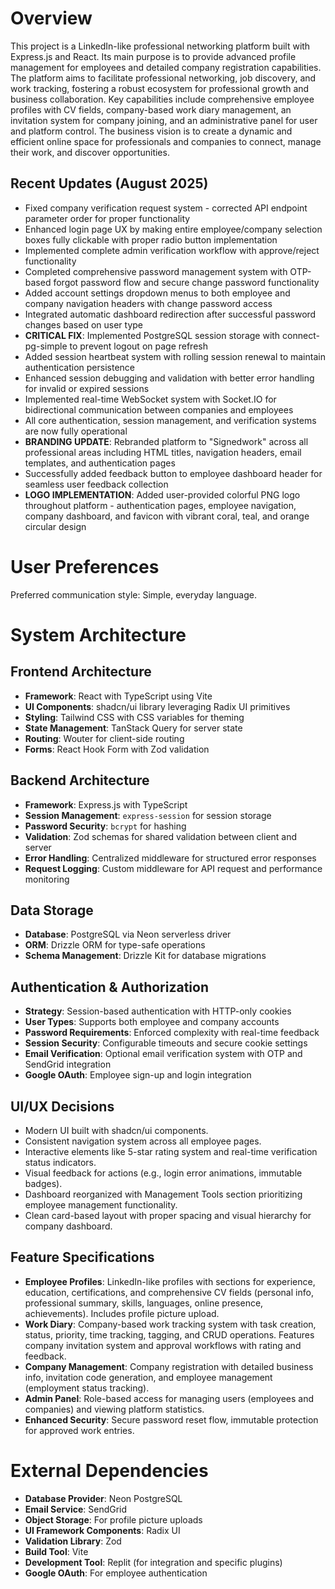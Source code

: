 # Overview

This project is a LinkedIn-like professional networking platform built with Express.js and React. Its main purpose is to provide advanced profile management for employees and detailed company registration capabilities. The platform aims to facilitate professional networking, job discovery, and work tracking, fostering a robust ecosystem for professional growth and business collaboration. Key capabilities include comprehensive employee profiles with CV fields, company-based work diary management, an invitation system for company joining, and an administrative panel for user and platform control. The business vision is to create a dynamic and efficient online space for professionals and companies to connect, manage their work, and discover opportunities.

## Recent Updates (August 2025)
- Fixed company verification request system - corrected API endpoint parameter order for proper functionality
- Enhanced login page UX by making entire employee/company selection boxes fully clickable with proper radio button implementation
- Implemented complete admin verification workflow with approve/reject functionality
- Completed comprehensive password management system with OTP-based forgot password flow and secure change password functionality
- Added account settings dropdown menus to both employee and company navigation headers with change password access
- Integrated automatic dashboard redirection after successful password changes based on user type
- **CRITICAL FIX**: Implemented PostgreSQL session storage with connect-pg-simple to prevent logout on page refresh
- Added session heartbeat system with rolling session renewal to maintain authentication persistence
- Enhanced session debugging and validation with better error handling for invalid or expired sessions
- Implemented real-time WebSocket system with Socket.IO for bidirectional communication between companies and employees
- All core authentication, session management, and verification systems are now fully operational
- **BRANDING UPDATE**: Rebranded platform to "Signedwork" across all professional areas including HTML titles, navigation headers, email templates, and authentication pages
- Successfully added feedback button to employee dashboard header for seamless user feedback collection
- **LOGO IMPLEMENTATION**: Added user-provided colorful PNG logo throughout platform - authentication pages, employee navigation, company dashboard, and favicon with vibrant coral, teal, and orange circular design

# User Preferences

Preferred communication style: Simple, everyday language.

# System Architecture

## Frontend Architecture
- **Framework**: React with TypeScript using Vite
- **UI Components**: shadcn/ui library leveraging Radix UI primitives
- **Styling**: Tailwind CSS with CSS variables for theming
- **State Management**: TanStack Query for server state
- **Routing**: Wouter for client-side routing
- **Forms**: React Hook Form with Zod validation

## Backend Architecture
- **Framework**: Express.js with TypeScript
- **Session Management**: `express-session` for session storage
- **Password Security**: `bcrypt` for hashing
- **Validation**: Zod schemas for shared validation between client and server
- **Error Handling**: Centralized middleware for structured error responses
- **Request Logging**: Custom middleware for API request and performance monitoring

## Data Storage
- **Database**: PostgreSQL via Neon serverless driver
- **ORM**: Drizzle ORM for type-safe operations
- **Schema Management**: Drizzle Kit for database migrations

## Authentication & Authorization
- **Strategy**: Session-based authentication with HTTP-only cookies
- **User Types**: Supports both employee and company accounts
- **Password Requirements**: Enforced complexity with real-time feedback
- **Session Security**: Configurable timeouts and secure cookie settings
- **Email Verification**: Optional email verification system with OTP and SendGrid integration
- **Google OAuth**: Employee sign-up and login integration

## UI/UX Decisions
- Modern UI built with shadcn/ui components.
- Consistent navigation system across all employee pages.
- Interactive elements like 5-star rating system and real-time verification status indicators.
- Visual feedback for actions (e.g., login error animations, immutable badges).
- Dashboard reorganized with Management Tools section prioritizing employee management functionality.
- Clean card-based layout with proper spacing and visual hierarchy for company dashboard.

## Feature Specifications
- **Employee Profiles**: LinkedIn-like profiles with sections for experience, education, certifications, and comprehensive CV fields (personal info, professional summary, skills, languages, online presence, achievements). Includes profile picture upload.
- **Work Diary**: Company-based work tracking system with task creation, status, priority, time tracking, tagging, and CRUD operations. Features company invitation system and approval workflows with rating and feedback.
- **Company Management**: Company registration with detailed business info, invitation code generation, and employee management (employment status tracking).
- **Admin Panel**: Role-based access for managing users (employees and companies) and viewing platform statistics.
- **Enhanced Security**: Secure password reset flow, immutable protection for approved work entries.

# External Dependencies

- **Database Provider**: Neon PostgreSQL
- **Email Service**: SendGrid
- **Object Storage**: For profile picture uploads
- **UI Framework Components**: Radix UI
- **Validation Library**: Zod
- **Build Tool**: Vite
- **Development Tool**: Replit (for integration and specific plugins)
- **Google OAuth**: For employee authentication